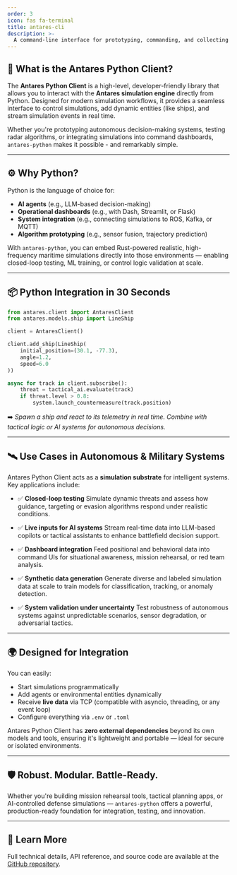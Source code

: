 ```yaml
---
order: 3
icon: fas fa-terminal
title: antares-cli
description: >-
  A command-line interface for prototyping, commanding, and collecting data from Antares simulations.
---
```


## 🧠 What is the Antares Python Client?

The **Antares Python Client** is a high-level, developer-friendly library that allows you to interact with the **Antares simulation engine** directly from Python. Designed for modern simulation workflows, it provides a seamless interface to control simulations, add dynamic entities (like ships), and stream simulation events in real time.

Whether you're prototyping autonomous decision-making systems, testing radar algorithms, or integrating simulations into command dashboards, `antares-python` makes it possible - and remarkably simple.

---

## ⚙️ Why Python?

Python is the language of choice for:

- **AI agents** (e.g., LLM-based decision-making)
- **Operational dashboards** (e.g., with Dash, Streamlit, or Flask)
- **System integration** (e.g., connecting simulations to ROS, Kafka, or MQTT)
- **Algorithm prototyping** (e.g., sensor fusion, trajectory prediction)

With `antares-python`, you can embed Rust-powered realistic, high-frequency maritime simulations directly into those environments — enabling closed-loop testing, ML training, or control logic validation at scale.

---

## 📦 Python Integration in 30 Seconds

```python
from antares.client import AntaresClient
from antares.models.ship import LineShip

client = AntaresClient()

client.add_ship(LineShip(
    initial_position=(30.1, -77.3),
    angle=1.2,
    speed=6.0
))

async for track in client.subscribe():
    threat = tactical_ai.evaluate(track)
    if threat.level > 0.8:
        system.launch_countermeasure(track.position)
```

➡️ *Spawn a ship and react to its telemetry in real time. Combine with tactical logic or AI systems for autonomous decisions.*

---

## 🛰️ Use Cases in Autonomous & Military Systems

Antares Python Client acts as a **simulation substrate** for intelligent systems. Key applications include:

* ✅ **Closed-loop testing**
  Simulate dynamic threats and assess how guidance, targeting or evasion algorithms respond under realistic conditions.

* ✅ **Live inputs for AI systems**
  Stream real-time data into LLM-based copilots or tactical assistants to enhance battlefield decision support.

* ✅ **Dashboard integration**
  Feed positional and behavioral data into command UIs for situational awareness, mission rehearsal, or red team analysis.

* ✅ **Synthetic data generation**
  Generate diverse and labeled simulation data at scale to train models for classification, tracking, or anomaly detection.

* ✅ **System validation under uncertainty**
  Test robustness of autonomous systems against unpredictable scenarios, sensor degradation, or adversarial tactics.

---

## 🌍 Designed for Integration

You can easily:

* Start simulations programmatically
* Add agents or environmental entities dynamically
* Receive **live data** via TCP (compatible with asyncio, threading, or any event loop)
* Configure everything via `.env` or `.toml`

Antares Python Client has **zero external dependencies** beyond its own models and tools, ensuring it's lightweight and portable — ideal for secure or isolated environments.

---

## 🛡️ Robust. Modular. Battle-Ready.

Whether you're building mission rehearsal tools, tactical planning apps, or AI-controlled defense simulations — `antares-python` offers a powerful, production-ready foundation for integration, testing, and innovation.

---

## 🔗 Learn More

Full technical details, API reference, and source code are available at the [GitHub repository](https://github.com/TheSoftwareDesignLab/ANTARES/antares-python).
